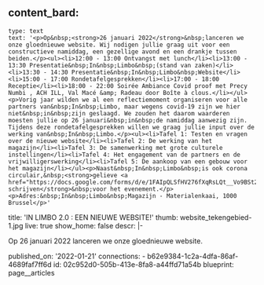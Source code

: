 content_bard:
  -
    type: text
    text: '<p>Op&nbsp;<strong>26 januari 2022</strong>&nbsp;lanceren we onze gloednieuwe website. Wij nodigen jullie graag uit voor een constructieve namiddag, een gezellige avond en een drankje tussen beiden.</p><ul><li>12:00 - 13:00 Ontvangst met lunch</li><li>13:00 - 13:30 Presentatie&nbsp;In&nbsp;Limbo&nbsp;(stand van zaken)</li><li>13:30 - 14:30 Presentatie&nbsp;In&nbsp;Limbo&nbsp;Website</li><li>15:00 - 17:00 Rondetafelgesprekken</li><li>17:00 - 18:00 Receptie</li><li>18:00 - 22:00 Soirée Ambiance Covid proof met Precy Numbi , ACH ILL, Val Macé &amp; Radeau door Boîte à clous.</li></ul><p>Vorig jaar wilden we al een reflectiemoment organiseren voor alle partners van&nbsp;In&nbsp;Limbo, maar wegens covid-19 zijn we hier niet&nbsp;in&nbsp;zijn geslaagd. We zouden het daarom waarderen moesten jullie op 26 januari&nbsp;in&nbsp;de namiddag aanwezig zijn. Tijdens deze rondetafelgesprekken willen we graag jullie input over de werking van&nbsp;In&nbsp;Limbo.</p><ul><li>Tafel 1: Testen en vragen over de nieuwe website</li><li>Tafel 2: De werking van het magazijn</li><li>Tafel 3: De samenwerking met grote culturele instellingen</li><li>Tafel 4: Het engagement van de partners en de vrijwilligerswerking</li><li>Tafel 5: De aankoop van een gebouw voor het magazijn</li></ul><p>Naast&nbsp;In&nbsp;Limbo&nbsp;is ook corona circulair,&nbsp;<strong>gelieve <a href="https://docs.google.com/forms/d/e/1FAIpQLSfHV276fXqRsLQt__Vo9BSt2YgsQF9wnU3nOEHkYy4Key4M6g/viewform">hier</a>&nbsp;in&nbsp;te schrijven</strong>&nbsp;voor het evenement.</p><p>Adres:&nbsp;In&nbsp;Limbo&nbsp;Magazijn - Materialenkaai, 1000 Brussel</p>'
title: 'IN LIMBO 2.0 : EEN NIEUWE WEBSITE!'
thumb: website_tekengebied-1.jpg
live: true
show_home: false
descr: |-
  <p>Op 26 januari 2022 lanceren we onze gloednieuwe website.
  </p>
published_on: '2022-01-21'
connections:
  - b62e9384-1c2a-4dfa-86af-4689faf7ff6d
id: 02c952d0-505b-413e-8fa8-a44ffd71a54b
blueprint: page__articles

